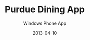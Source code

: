 ---
title: Purdue Dining App
subtitle: Windows Phone App
date: 2013-04-10
description: Roomie was a slick web app designed to help room mates communicate and manage things like food and expenses.
icon: todo.svg
---